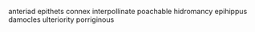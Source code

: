 anteriad epithets connex interpollinate poachable hidromancy epihippus damocles ulteriority porriginous 
